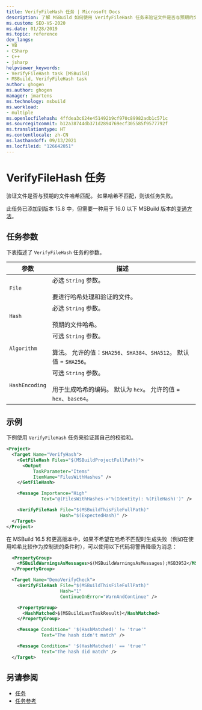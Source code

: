 ```yaml
---
title: VerifyFileHash 任务 | Microsoft Docs
description: 了解 MSBuild 如何使用 VerifyFileHash 任务来验证文件是否与预期的文件哈希匹配；如果不匹配，则失败。
ms.custom: SEO-VS-2020
ms.date: 01/28/2019
ms.topic: reference
dev_langs:
- VB
- CSharp
- C++
- jsharp
helpviewer_keywords:
- VerifyFileHash task [MSBuild]
- MSBuild, VerifyFileHash task
author: ghogen
ms.author: ghogen
manager: jmartens
ms.technology: msbuild
ms.workload:
- multiple
ms.openlocfilehash: 4ffdea3c624e451492b9cf970c89982adb1c571c
ms.sourcegitcommit: b12a38744db371d2894769ecf305585f9577792f
ms.translationtype: HT
ms.contentlocale: zh-CN
ms.lasthandoff: 09/13/2021
ms.locfileid: "126642051"
---
```

# <a name="verifyfilehash-task"></a>VerifyFileHash 任务

验证文件是否与预期的文件哈希匹配。 如果哈希不匹配，则该任务失败。

此任务已添加到版本 15.8 中，但需要一种用于 16.0 以下 MSBuild 版本的[变通方法](https://github.com/Microsoft/msbuild/pull/3999#issuecomment-458193272)。

## <a name="task-parameters"></a>任务参数

 下表描述了 `VerifyFileHash` 任务的参数。

|参数|描述|
|---------------|-----------------|
|`File`|必选 `String` 参数。<br /><br />要进行哈希处理和验证的文件。|
|`Hash`|必选 `String` 参数。<br /><br />预期的文件哈希。|
|`Algorithm`|可选 `String` 参数。<br /><br />算法。 允许的值：`SHA256`、`SHA384`、`SHA512`。 默认值 = `SHA256`。|
|`HashEncoding`|可选 `String` 参数。<br /><br />用于生成哈希的编码。 默认为 `hex`。 允许的值 = `hex`、`base64`。|

## <a name="example"></a>示例

下例使用 `VerifyFileHash` 任务来验证其自己的校验和。

```xml
<Project>
  <Target Name="VerifyHash">
    <GetFileHash Files="$(MSBuildProjectFullPath)">
      <Output
          TaskParameter="Items"
          ItemName="FilesWithHashes" />
    </GetFileHash>

    <Message Importance="High"
             Text="@(FilesWithHashes->'%(Identity): %(FileHash)')" />

    <VerifyFileHash File="$(MSBuildThisFileFullPath)"
                    Hash="$(ExpectedHash)" />
  </Target>
</Project>
```

在 MSBuild 16.5 和更高版本中，如果不希望在哈希不匹配时生成失败（例如在使用哈希比较作为控制流的条件时），可以使用以下代码将警告降级为消息：

```xml
  <PropertyGroup>
    <MSBuildWarningsAsMessages>$(MSBuildWarningsAsMessages);MSB3952</MSBuildWarningsAsMessages>
  </PropertyGroup>

  <Target Name="DemoVerifyCheck">
    <VerifyFileHash File="$(MSBuildThisFileFullPath)"
                    Hash="1"
                    ContinueOnError="WarnAndContinue" />

    <PropertyGroup>
      <HashMatched>$(MSBuildLastTaskResult)</HashMatched>
    </PropertyGroup>

    <Message Condition=" '$(HashMatched)' != 'true'"
             Text="The hash didn't match" />

    <Message Condition=" '$(HashMatched)' == 'true'"
             Text="The hash did match" />
  </Target>
```

## <a name="see-also"></a>另请参阅

- [任务](../msbuild/msbuild-tasks.md)
- [任务参考](../msbuild/msbuild-task-reference.md)
